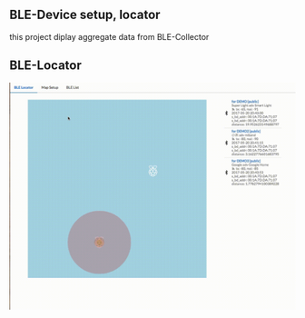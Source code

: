 ## BLE-Device setup, locator
this project diplay aggregate data from BLE-Collector  
## BLE-Locator
![Image of Demo](https://github.com/chienfuchen32/BLE-Locator/blob/master/ble.gif)  
